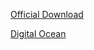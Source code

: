 [Official Download](https://docs.nginx.com/nginx/admin-guide/installing-nginx/installing-nginx-open-source/)

[Digital Ocean](https://www.digitalocean.com/community/tutorials/how-to-install-nginx-on-ubuntu-20-04)
